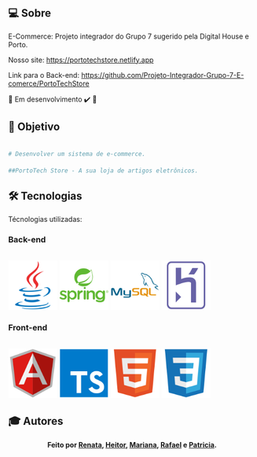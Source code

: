 # 
## 💻 Sobre
E-Commerce: Projeto integrador do Grupo 7 sugerido pela Digital House e Porto.

Nosso site: https://portotechstore.netlify.app

Link para o Back-end: https://github.com/Projeto-Integrador-Grupo-7-E-comerce/PortoTechStore

🚧 Em desenvolvimento ✔️ 🚧


## 🎯 Objetivo

```bash
  
# Desenvolver um sistema de e-commerce.

##PortoTech Store - A sua loja de artigos eletrônicos.


```

## 🛠 Tecnologias

Técnologias utilizadas:

### **Back-end**
<br>
<div>
<img src="https://raw.githubusercontent.com/devicons/devicon/master/icons/java/java-original.svg" alt="Java" width="100" height="100"/>
<img src="https://github.com/devicons/devicon/blob/master/icons/spring/spring-original-wordmark.svg" alt="Spring" width="100" height="100"/>
<img src="https://github.com/devicons/devicon/blob/master/icons/mysql/mysql-original-wordmark.svg" alt="MySQL" width="100" height="100"/>
<img src="https://github.com/devicons/devicon/blob/master/icons/heroku/heroku-original.svg" alt="Heroku" width="100" height="100"/>
</div>

### **Front-end**
<br>
<div>
<img src="https://github.com/devicons/devicon/blob/master/icons/angularjs/angularjs-original.svg" alt="Angular" width="100" height="100"/>
<img src="https://github.com/devicons/devicon/blob/master/icons/typescript/typescript-original.svg" alt="Typescript" width="100" height="100"/>
<img src="https://github.com/devicons/devicon/blob/master/icons/html5/html5-original.svg" alt="HTML" width="100" height="100"/>
<img src="https://github.com/devicons/devicon/blob/master/icons/css3/css3-original.svg" alt="CSS3" width="100" height="100"/>
</div>

## :mortar_board: Autores

<h4 align="center">
Feito por <a href="https://www.linkedin.com/in/renata-castrorp/" target="_blank">Renata</a>, <a href="https://www.linkedin.com/in/ssgheitor/">Heitor</a>, <a href="https://www.linkedin.com/in/mariana-roncaratti-84860b180/">Mariana</a>, <a href="" target="_blank">Rafael</a> e <a href="https://www.linkedin.com/in/patriciarogai/">Patricia</a>. 
</h4>
